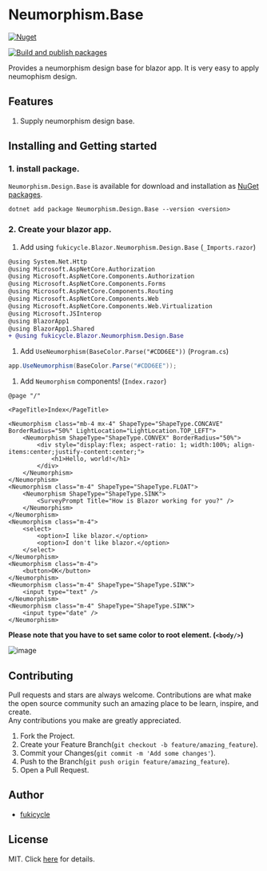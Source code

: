 # Neumorphism.Base
[![Nuget](https://img.shields.io/nuget/v/Neumorphism.Design.Base.svg)](https://www.nuget.org/packages/Neumorphism.Design.Base)

[![Build and publish packages](https://github.com/fukicycle/neumorphism.design.base/actions/workflows/production.yml/badge.svg)](https://github.com/fukicycle/neumorphism.design.base/actions/workflows/production.yml)

Provides a neumorphism design base for blazor app. It is very easy to apply neumophism design.

## Features
1. Supply neumorphism design base.

## Installing and Getting started
### 1. install package.
`Neumorphism.Design.Base` is available for download and installation as [NuGet packages](https://www.nuget.org/packages/Neumorphism.Design.Base).
```
dotnet add package Neumorphism.Design.Base --version <version>
```

### 2. Create your blazor app.
1. Add using `fukicycle.Blazor.Neumorphism.Design.Base` (`_Imports.razor`)
```diff
@using System.Net.Http
@using Microsoft.AspNetCore.Authorization
@using Microsoft.AspNetCore.Components.Authorization
@using Microsoft.AspNetCore.Components.Forms
@using Microsoft.AspNetCore.Components.Routing
@using Microsoft.AspNetCore.Components.Web
@using Microsoft.AspNetCore.Components.Web.Virtualization
@using Microsoft.JSInterop
@using BlazorApp1
@using BlazorApp1.Shared
+ @using fukicycle.Blazor.Neumorphism.Design.Base
```
1. Add `UseNeumorphism(BaseColor.Parse("#CDD6EE"))` (`Program.cs`)
```csharp
app.UseNeumorphism(BaseColor.Parse("#CDD6EE"));
```
1. Add `Neumorphism` components! (`Index.razor`)
```razor
@page "/"

<PageTitle>Index</PageTitle>

<Neumorphism class="mb-4 mx-4" ShapeType="ShapeType.CONCAVE" BorderRadius="50%" LightLocation="LightLocation.TOP_LEFT">
    <Neumorphism ShapeType="ShapeType.CONVEX" BorderRadius="50%">
        <div style="display:flex; aspect-ratio: 1; width:100%; align-items:center;justify-content:center;">
            <h1>Hello, world!</h1>
        </div>
    </Neumorphism>
</Neumorphism>
<Neumorphism class="m-4" ShapeType="ShapeType.FLOAT">
    <Neumorphism ShapeType="ShapeType.SINK">
        <SurveyPrompt Title="How is Blazor working for you?" />
    </Neumorphism>
</Neumorphism>
<Neumorphism class="m-4">
    <select>
        <option>I like blazor.</option>
        <option>I don't like blazor.</option>
    </select>
</Neumorphism>
<Neumorphism class="m-4">
    <button>OK</button>
</Neumorphism>
<Neumorphism class="m-4" ShapeType="ShapeType.SINK">
    <input type="text" />
</Neumorphism>
<Neumorphism class="m-4" ShapeType="ShapeType.SINK">
    <input type="date" />
</Neumorphism>
```

**Please note that you have to set same color to root element. (`<body/>`)**

![image](https://github.com/fukicycle/neumorphism.design.base/assets/106070646/48d5bebb-6848-4f29-93bb-d14a70137b10)

## Contributing
Pull requests and stars are always welcome.
Contributions are what make the open source community such an amazing place to be learn, inspire, and create.   
Any contributions you make are greatly appreciated.

1. Fork the Project.
2. Create your Feature Branch(`git checkout -b feature/amazing_feature`).
3. Commit your Changes(`git commit -m 'Add some changes'`).
4. Push to the Branch(`git push origin feature/amazing_feature`).
5. Open a Pull Request.

## Author
- [fukicycle](https://github.com/fukicycle)

## License
MIT. Click [here](./LICENSE) for details.
